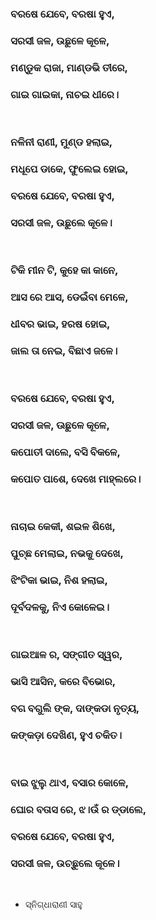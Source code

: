 ### ବରଷେ ଯେବେ, ବରଷା ହୁଏ,
### ସରସୀ ଜଳ, ଉଛୁଳେ କୂଳେ,
### ମଣ୍ଡୁକ ରାଜା, ମାଣ୍ଡଭି ତୀରେ,
### ଗାଇ ଗାଇକା, ନାଚଇ ଧୀରେ।
<br>

### ନଳିନୀ ରାଣୀ, ମୁଣ୍ଡ ହଲାଇ,
### ମଧୂପେ ଡାକେ, ଫୁଲେଇ ହୋଇ,
### ବରଷେ ଯେବେ, ବରଷା ହୁଏ,
### ସରସୀ ଜଳ, ଉଛୁଲେ କୂଳେ।
<br>

### ଟିକି ମୀନ ଟି, କୁହେ କା କାନେ,
### ଆସ ରେ ଆସ, ଡେଇଁବା ମେଳେ,
### ଧୀବର ଭାଇ, ହରଷ ହୋଇ,
### ଜାଲ ତା ନେଇ, ବିଛାଏ ଜଳେ।
<br>

### ବରଷେ ଯେବେ, ବରଷା ହୁଏ,
### ସରସୀ ଜଳ, ଊଛୁଳେ କୂଳେ,
### କପୋତୀ ଦାଲେ, ବସି ବିକଳେ,
### କପୋତ ପାଶେ, ଦେଖେ ମାହ୍ଲରେ।
<br>

### ନାଚାଇ କେକୀ, ଶଇଳ ଶିଖେ,
### ପୁଚ୍ଛ ମେଲାଇ, ନଭକୁ ଦେଖେ,
### ଝିଂଟିକା ଭାଇ, ନିଶ ହଲାଇ,
### ଦୂର୍ବଦଳକୁ, ନିଏ କୋଳେଇ।
<br>

### ଗାଇଆଳ ର, ସଙ୍ଗୀତ ସ୍ୱର,
### ଭାସି ଆସିନ, କରେ ବିଭୋର,
### ବଗ ବଗୁଲି ଙ୍କ, ଦାଙ୍କଡା ନୃତ୍ୟ,
### କଙ୍କଡ଼ା ଦେଖିଣ, ହୁଏ ଚକିତ।
<br>

### ବାଇ ଝୁଲୁ ଥାଏ, ବସାର କୋଳେ,
### ଘୋର ବତାସ ରେ, ଝ।ଉଁ ର ଡ୍ଡାଲେ,
### ବରଷେ ଯେବେ, ବରଷା ହୁଏ,
### ସରସୀ ଜଳ, ଉଚ୍ଛୁଲେ କୂଳେ।
<br>

- ସ୍ନିଗ୍ଧାରାଣୀ ସାହୁ
